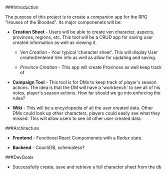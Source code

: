###Introduction

The purpose of this project is to create a companion app for the RPG "Houses of the Blooded". Its major componenets will be: 

* **Creation Sheet** -  Users will be able to create ven character, aspects, provinces, regions, etc. This tool will be a CRUD app for saving user created information as well as viewing it. 

	* *Ven Creation* - Your typical 'character sheet'. This will display User created/entered Ven info as well as allow for updating and saving. 

	* *Province Creation* - This app will create Provinces as well keep track of 

* **Campaign Tool** - This tool is for DMs to keep track of player's season actions. The idea is that the DM will have a 'workbench' to see all of his notes, player's season actions. How far should we go into enforcing the rules?  

* **Wiki** - This will be a encyclopedia of all the user created data. Other DMs could look up other characters, players could easily see what they missed. This will allow users to see all other user created data. 

###Architecture

* **Frontend** - Functional React Compomenets with a Redux state.

* **Backend** - CouchDB, schemaless?

###DevGoals

* Successfully create, save and retrieve a full character sheet from the db
